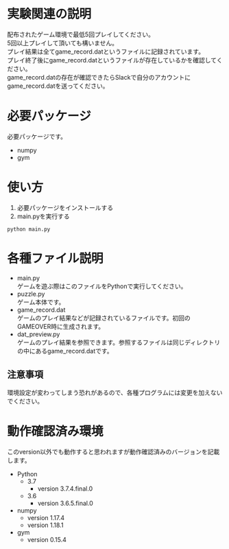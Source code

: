 # 実験関連の説明
配布されたゲーム環境で最低5回プレイしてください。<br>
5回以上プレイして頂いても構いません。<br>
プレイ結果は全てgame_record.datというファイルに記録されています。<br>
プレイ終了後にgame_record.datというファイルが存在しているかを確認してください。<br>
game_record.datの存在が確認できたらSlackで自分のアカウントにgame_record.datを送ってください。

# 必要パッケージ
必要パッケージです。
- numpy 
- gym  

# 使い方
1. 必要パッケージをインストールする
2. main.pyを実行する
```
python main.py
```

# 各種ファイル説明
- main.py<br>
    ゲームを遊ぶ際はこのファイルをPythonで実行してください。
- puzzle.py<br>
    ゲーム本体です。
- game_record.dat<br>
    ゲームのプレイ結果などが記録されているファイルです。初回のGAMEOVER時に生成されます。
- dat_preview.py<br>
   ゲームのプレイ結果を参照できます。参照するファイルは同じディレクトリの中にあるgame_record.datです。

## 注意事項
環境設定が変わってしまう恐れがあるので、各種プログラムには変更を加えないでください。

# 動作確認済み環境
このversion以外でも動作すると思われますが動作確認済みのバージョンを記載します。
- Python 
    - 3.7 
        - version 3.7.4.final.0
    - 3.6 
        - version 3.6.5.final.0
- numpy 
    - version 1.17.4
    - version 1.18.1
- gym
    - version 0.15.4
